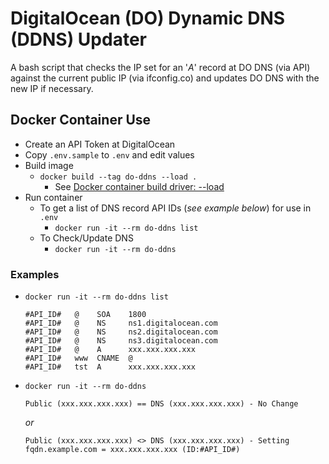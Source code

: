 # DigitalOcean (DO) Dynamic DNS (DDNS) Updater

A bash script that checks the IP set for an '_A_' record at DO DNS (via API) against the current public IP (via ifconfig.co) and updates DO DNS with the new IP if necessary.

## Docker Container Use

* Create an API Token at DigitalOcean
* Copy `.env.sample` to `.env` and edit values
* Build image
  * `docker build --tag do-ddns --load .`
    * See [Docker container build driver: --load](https://docs.docker.com/build/drivers/docker-container/#loading-to-local-image-store)
* Run container
  * To get a list of DNS record API IDs (_see example below_) for use in `.env`
    * `docker run -it --rm do-ddns list`
  * To Check/Update DNS
    * `docker run -it --rm do-ddns`

### Examples

* `docker run -it --rm do-ddns list`
    ```
    #API_ID#   @    SOA    1800
    #API_ID#   @    NS     ns1.digitalocean.com
    #API_ID#   @    NS     ns2.digitalocean.com
    #API_ID#   @    NS     ns3.digitalocean.com
    #API_ID#   @    A      xxx.xxx.xxx.xxx
    #API_ID#   www  CNAME  @
    #API_ID#   tst  A      xxx.xxx.xxx.xxx
    ```

* `docker run -it --rm do-ddns`
    ```
    Public (xxx.xxx.xxx.xxx) == DNS (xxx.xxx.xxx.xxx) - No Change
    ```
    _or_
    ```
    Public (xxx.xxx.xxx.xxx) <> DNS (xxx.xxx.xxx.xxx) - Setting fqdn.example.com = xxx.xxx.xxx.xxx (ID:#API_ID#)
    ```
